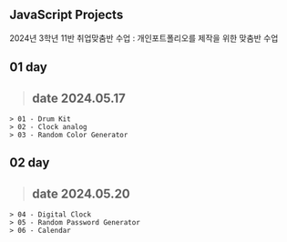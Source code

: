## JavaScript Projects
2024년 3학년 11반 취업맞춤반 수업 : 개인포트폴리오를 제작을 위한 맞춤반 수업
## 01 day
  > ## date 2024.05.17
    > 01 - Drum Kit
    > 02 - Clock analog
    > 03 - Random Color Generator

## 02 day
  > ## date 2024.05.20
    > 04 - Digital Clock
    > 05 - Random Password Generator
    > 06 - Calendar


